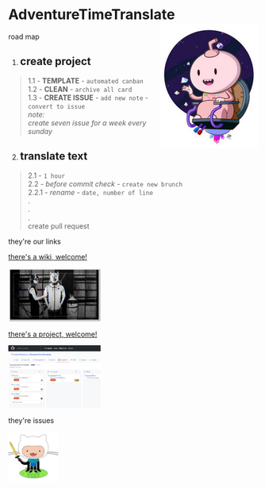 # AdventureTimeTranslate <img align="right" src="img/016.jpg">
road map  

1. ## create project
>1.1 - **TEMPLATE** - `automated canban`  
>1.2 - **CLEAN** - `archive all card`  
>1.3 - **CREATE ISSUE** - `add new note` - `convert to issue`  
>_note:_  
>_create seven issue for a week every sunday_    
2. ## translate text   
>2.1 - `1 hour`  
>2.2 - _before commit check_ - `create new brunch`  
>2.2.1 - _rename_ - `date, number of line`  
>.  
>.  
>.  
>create pull request  
>  



they're our links  

[there's a wiki, welcome!](https://github.com/SophiaOrekhova/AdventureTimeTranslate/wiki)

<img src="img/009_1.jpg" width="37%"></img>


[there's a project, welcome!](https://github.com/SophiaOrekhova/AdventureTimeTranslate/projects/2)

<img src="img/projects1.png" width="37%"></img>  

they're issues  

<img align="left" src="img/gitfinn.jpg" width="20%">
